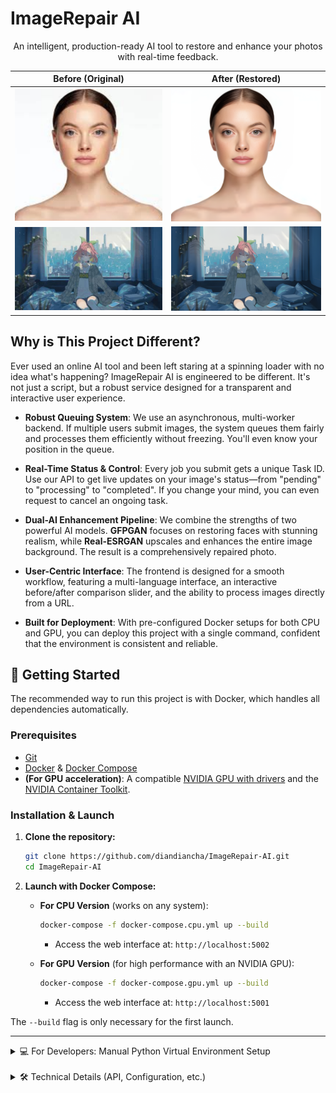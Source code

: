 # ImageRepair AI

<div align="center">
  <p>An intelligent, production-ready AI tool to restore and enhance your photos with real-time feedback.</p>
</div>

<div align="center">

| Before (Original) | After (Restored) |
| :---: | :---: |
| <img src="./assets/before_real.jpg" width="400"> | <img src="./assets/after_real.jpg" width="400"> |
| <img src="./assets/before_anime.jpg" width="400"> | <img src="./assets/after_anime.jpg" width="400"> |

</div>

## Why is This Project Different?

Ever used an online AI tool and been left staring at a spinning loader with no idea what's happening? ImageRepair AI is engineered to be different. It's not just a script, but a robust service designed for a transparent and interactive user experience.

-   **Robust Queuing System**: We use an asynchronous, multi-worker backend. If multiple users submit images, the system queues them fairly and processes them efficiently without freezing. You'll even know your position in the queue.

-   **Real-Time Status & Control**: Every job you submit gets a unique Task ID. Use our API to get live updates on your image's status—from "pending" to "processing" to "completed". If you change your mind, you can even request to cancel an ongoing task.

-   **Dual-AI Enhancement Pipeline**: We combine the strengths of two powerful AI models. **GFPGAN** focuses on restoring faces with stunning realism, while **Real-ESRGAN** upscales and enhances the entire image background. The result is a comprehensively repaired photo.

-   **User-Centric Interface**: The frontend is designed for a smooth workflow, featuring a multi-language interface, an interactive before/after comparison slider, and the ability to process images directly from a URL.

-   **Built for Deployment**: With pre-configured Docker setups for both CPU and GPU, you can deploy this project with a single command, confident that the environment is consistent and reliable.

## 🚀 Getting Started

The recommended way to run this project is with Docker, which handles all dependencies automatically.

### Prerequisites

-   [Git](https://git-scm.com/downloads)
-   [Docker](https://www.docker.com/get-started) & [Docker Compose](https://docs.docker.com/compose/install/)
-   **(For GPU acceleration)**: A compatible [NVIDIA GPU with drivers](https://www.nvidia.com/Download/index.aspx) and the [NVIDIA Container Toolkit](https://docs.nvidia.com/datacenter/cloud-native/container-toolkit/latest/install-guide.html).

### Installation & Launch

1.  **Clone the repository:**
    ```bash
    git clone https://github.com/diandiancha/ImageRepair-AI.git
    cd ImageRepair-AI
    ```

2.  **Launch with Docker Compose:**

    -   **For CPU Version** (works on any system):
        ```bash
        docker-compose -f docker-compose.cpu.yml up --build
        ```
        - Access the web interface at: `http://localhost:5002`

    -   **For GPU Version** (for high performance with an NVIDIA GPU):
        ```bash
        docker-compose -f docker-compose.gpu.yml up --build
        ```
        - Access the web interface at: `http://localhost:5001`

The `--build` flag is only necessary for the first launch.

---

<details>
<summary>💻 For Developers: Manual Python Virtual Environment Setup</summary>

This method is for users who want to run the application outside of Docker.

1.  **Create and Activate Virtual Environment**
    ```bash
    # From the project's root directory
    python -m venv venv
    
    # On Windows:
    venv\Scripts\activate
    
    # On macOS/Linux:
    source venv/bin/activate
    ```

2.  **Install Dependencies**
    The dependencies are listed in `backend/requirements.txt`.

    -   **For CPU-only:**
        ```bash
        pip install torch torchvision torchaudio --index-url https://download.pytorch.org/whl/cpu
        pip install -r backend/requirements.txt
        ```

    -   **For GPU-acceleration (NVIDIA CUDA required):**
        ```bash
        pip install torch==2.1.2+cu121 torchvision==0.16.2+cu121 torchaudio==2.1.2 --extra-index-url https://download.pytorch.org/whl/cu121
        pip install -r backend/requirements.txt
        ```

3.  **Download AI Models**
    The Docker build process does this automatically, but for a manual setup, you must download the models yourself.
    ```bash
    # Create the directory
    mkdir backend/models

    # Download models into the new directory
    wget -O backend/models/GFPGANv1.4.pth https://github.com/TencentARC/GFPGAN/releases/download/v1.3.0/GFPGANv1.4.pth
    wget -O backend/models/RealESRGAN_x4plus.pth https://github.com/xinntao/Real-ESRGAN/releases/download/v0.1.0/RealESRGAN_x4plus.pth
    ```

4.  **Run the Application**
    ```bash
    python backend/app.py
    ```
    - The application will be available at `http://localhost:5000`.

</details>

<br>

<details>
<summary>🛠️ Technical Details (API, Configuration, etc.)</summary>

#### Project Structure
````

ImageRepair-AI/
├── backend/
│   ├── app.py                 \# Flask backend with task queue
│   ├── Dockerfile.cpu         \# CPU Docker image definition
│   ├── Dockerfile.gpu         \# GPU Docker image definition
│   └── requirements.txt       \# Python dependencies
├── assets/
│   └── (comparison images)
├── .gitignore                 \# Specifies files for Git to ignore
├── docker-compose.cpu.yml     \# Docker Compose for CPU
├── docker-compose.gpu.yml     \# Docker Compose for GPU
├── index.html                 \# Frontend single-page application
└── README.md                  \# This file

```

#### API Endpoints
All endpoints are defined in `backend/app.py`.

| Endpoint | Method | Description |
|---|---|---|
| `/api/repair` | `POST` | Submits an image for restoration. |
| `/api/status/<task_id>`| `GET` | Checks the status of a submitted task. |
| `/api/cancel/<task_id>`| `POST` | Requests to cancel a task. |
| `/api/health` | `GET` | Provides a health check of the service. |

</details>

## 🙏 Acknowledgments

This project stands on the shoulders of giants. Our heartfelt thanks go to the creators of these incredible open-source models:
-   [GFPGAN](https://github.com/TencentARC/GFPGAN)
-   [Real-ESRGAN](https://github.com/xinntao/Real-ESRGAN)
-   [BasicSR](https://github.com/XPixelGroup/BasicSR)
